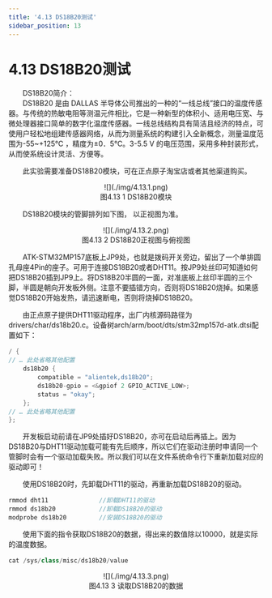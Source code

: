 ```yaml
---
title: '4.13 DS18B20测试'
sidebar_position: 13
---
```


# 4.13 DS18B20测试

&emsp;&emsp;DS18B20简介：<br />
&emsp;&emsp;DS18B20 是由 DALLAS 半导体公司推出的一种的“一线总线”接口的温度传感器。与传统的热敏电阻等测温元件相比，它是一种新型的体积小、适用电压宽、与微处理器接口简单的数字化温度传感器。一线总线结构具有简洁且经济的特点，可使用户轻松地组建传感器网络，从而为测量系统的构建引入全新概念，测量温度范围为-55~+125℃ ，精度为±0．5℃。3-5.5 V 的电压范围，采用多种封装形式，从而使系统设计灵活、方便等。

&emsp;&emsp;此实验需要准备DS18B20模块，可在正点原子淘宝店或者其他渠道购买。


<center>
![](./img/4.13.1.png)<br />
图4.13 1 DS18B20模块
</center>

&emsp;&emsp;DS18B20模块的管脚排列如下图， 以正视图为准。

<center>
![](./img/4.13.2.png)<br />
图4.13 2 DS18B20正视图与俯视图
</center>

&emsp;&emsp;ATK-STM32MP157底板上JP9处，也就是拨码开关旁边，留出了一个单排圆孔母座4Pin的座子。可用于连接DS18B20或者DHT11。按JP9处丝印可知道如何把DS18B20插到JP9上。将DS18B20半圆的一面，对准底板上丝印半圆的三个脚，半圆是朝向开发板外侧。注意不要插错方向，否则将DS18B20烧掉。如果感觉DS18B20开始发热，请迅速断电，否则将烧掉DS18B20。

&emsp;&emsp;由正点原子提供DHT11驱动程序，出厂内核源码路径为drivers/char/ds18b20.c。设备树arch/arm/boot/dts/stm32mp157d-atk.dtsi配置如下：

```c#
/ {
// … 此处省略其他配置
    ds18b20 {
        compatible = "alientek,ds18b20";
        ds18b20-gpio = <&gpiof 2 GPIO_ACTIVE_LOW>;
        status = "okay";
    };
// … 此处省略其他配置
};
```

&emsp;&emsp;开发板启动前请在JP9处插好DS18B20，亦可在启动后再插上。因为DS18B20与DHT11驱动加载可能有先后顺序，所以它们在驱动注册时申请同一个管脚时会有一个驱动加载失败。所以我们可以在文件系统命令行下重新加载对应的驱动即可！

&emsp;&emsp;使用DS18B20时，先卸载DHT11的驱动，再重新加载DS18B20的驱动。

```c#
rmmod dht11              //卸载DHT11的驱动
rmmod ds18b20            //卸载DS18B20的驱动 
modprobe ds18b20         //安装DS18B20的驱动
```

&emsp;&emsp;使用下面的指令获取DS18B20的数据，得出来的数值除以10000，就是实际的温度数据。

```c#
cat /sys/class/misc/ds18b20/value
```

<center>
![](./img/4.13.3.png)<br />
图4.13 3 读取DS18B20的数据
</center>

